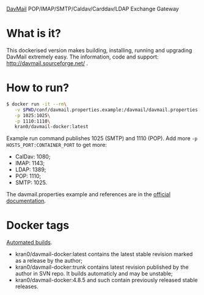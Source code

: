 [DavMail](http://davmail.sourceforge.net/) POP/IMAP/SMTP/Caldav/Carddav/LDAP Exchange Gateway

# What is it?

This dockerised version makes building, installing, running and upgrading DavMail extremely easy.
The information, code and support: http://davmail.sourceforge.net/ .

# How to run?

```bash
$ docker run -it --rm\
   -v $PWD/conf/davmail.properties.example:/davmail/davmail.properties:ro\
   -p 1025:1025\
   -p 1110:1110\
   kran0/davmail-docker:latest
```

Example run command publishes 1025 (SMTP) and 1110 (POP).
Add more `-p HOSTS_PORT:CONTAINER_PORT` to get more:

- CalDav: 1080;
- IMAP:   1143;
- LDAP:   1389;
- POP:    1110;
- SMTP:   1025.

The davmail.properties example and references are in the [official documentation](http://davmail.sourceforge.net/serversetup.html).

# Docker tags

[Automated builds](https://hub.docker.com/r/kran0/davmail-docker/tags/).

- kran0/davmail-docker:latest contains the latest stable revision marked as a release by the author;
- kran0/davmail-docker:trunk contains latest revision published by the author in SVN repo. It builds automaticly and may be unstable;
- kran0/davmail-docker:4.8.5 and such contain previously released stable releases.
